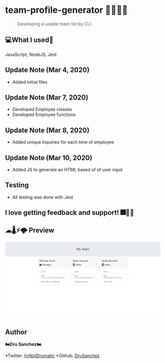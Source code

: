 # team-profile-generator 👧👧👨👴
>Developing a usable team list by CLI.

## 💻What I used💽
JavaScript, NodeJS, Jest

## Update Note (Mar 4, 2020)
- Added initial files

## Update Note (Mar 7, 2020)
- Developed Employee classes
- Developed Employee functions

## Update Note (Mar 8, 2020)
- Added unique inquiries for each time of employee

## Update Note (Mar 10, 2020)
- Added JS to generate an HTML based of of user input


## Testing
- All testing was done with Jest


## I love getting feedback and support! 🎆🎇🎈


## ☁🌡⚡🌩 Preview


![Image of Preview](./preview.png)




## Author

**🏍Dru Sanchez🏍**


*Twitter: [ImNotDrumatic](https://twitter.com/ImNotDrumatic)
*Github:  [DruSanchez](https://github.com/Drubaloo)
